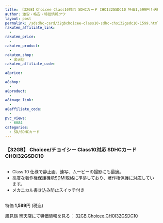 ```yaml
---
title: 【32GB】Choicee Class10対応 SDHCカード CHOI32GSDC10 特価1,599円！送料無料！
author: 激安・格安・特価情報ツウ
layout: post
permalink: /sdsdhc-card/32gbchoicee-class10-sdhc-choi32gsdc10-1599.html
rakuten_affiliate_link:
  - 
rakuten_price:
  - 
rakuten_product:
  - 
rakuten_shop:
  - 楽天店
rakuten_affiliate_code:
  - 
a8price:
  - 
a8shop:
  - 
a8product:
  - 
a8image_link:
  - 
a8affiliate_code:
  - 
pvc_views:
  - 6084
categories:
  - SD/SDHCカード
---
```

### 【32GB】 Choicee/チョイシー Class10対応 SDHCカード CHOI32GSDC10

<div class="img-bg2 img_L">
  <a href="http://hb.afl.rakuten.co.jp/hgc/0ce5cd37.4dc4be8c.0ce5cd38.8442cdc4/?pc=http%3a%2f%2fitem.rakuten.co.jp%2fkazamidori%2f4712774386759%2f%3fscid%3daf_link_img&m=http%3a%2f%2fm.rakuten.co.jp%2fkazamidori%2fi%2f10002848%2f" target="_blank"><img src="http://i0.wp.com/thumbnail.image.rakuten.co.jp/@0_mall/kazamidori/cabinet/products/4712774386759.jpg?w=546" border="0" title="" alt="" data-recalc-dims="1" /></a>
</div>

<!--more-->

  * Class 10 仕様で静止画、連写、ムービーの撮影にも最適。
  * 高度な著作権保護機能SDMI規格に準拠しており、著作権保護に対応しています。
  * メカニカル書き込み防止スイッチ付き

<br clear="all" />特価 <span class="tokka-price"><strong>1,599</strong></span>円 (税込)  
  
風見鶏 楽天店にて特価情報を見る： <a href="http://hb.afl.rakuten.co.jp/hgc/0ce5cd37.4dc4be8c.0ce5cd38.8442cdc4/?pc=http%3a%2f%2fitem.rakuten.co.jp%2fkazamidori%2f4712774386759%2f%3fscid%3daf_link_img&m=http%3a%2f%2fm.rakuten.co.jp%2fkazamidori%2fi%2f10002848%2f" target="_blank"><span class="fs150p">32GB Choicee CHOI32GSDC10</span></a>